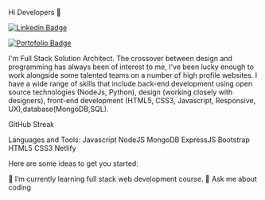 Hi Developers 👋

[![Linkedin Badge](https://img.shields.io/badge/-Darshan-blue?style=flat-square&logo=Linkedin&logoColor=white&link=https://www.linkedin.com/in/darshan0261/)](https://www.linkedin.com/in/darshan0261/)

[![Portofolio Badge](https://img.shields.io/badge/Porfolio-Darshan-red)](https://darshan0261.github.io/)

I'm Full Stack Solution Architect. The crossover between design and programming has always been of interest to me, I've been lucky enough to work alongside some talented teams on a number of high profile websites. I have a wide range of skills that include back-end development using open source technologies (NodeJs, Python), design (working closely with designers), front-end development (HTML5, CSS3, Javascript, Responsive, UX),database(MongoDB,SQL).



GitHub Streak




Languages and Tools:
Javascript NodeJS MongoDB ExpressJS Bootstrap HTML5 CSS3 Netlify 

Here are some ideas to get you started:

🌱 I’m currently learning full stack web development course.
💬 Ask me about coding
